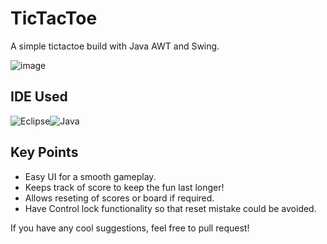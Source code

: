 # TicTacToe
A simple tictactoe build with Java AWT and Swing.

![image](https://user-images.githubusercontent.com/80634009/126862957-2be2aad0-f1c3-49f5-ad2d-12acda3a6144.png)

## IDE Used
![Eclipse](https://img.shields.io/badge/Eclipse-2C2255?style=for-the-badge&logo=eclipse&logoColor=white)![Java](https://img.shields.io/badge/Java-ED8B00?style=for-the-badge&logo=java&logoColor=white)

## Key Points
- Easy UI for a smooth gameplay.
- Keeps track of score to keep the fun last longer!
- Allows reseting of scores or board if required.
- Have Control lock functionality so that reset mistake could be avoided.

If you have any cool suggestions, feel free to pull request!
